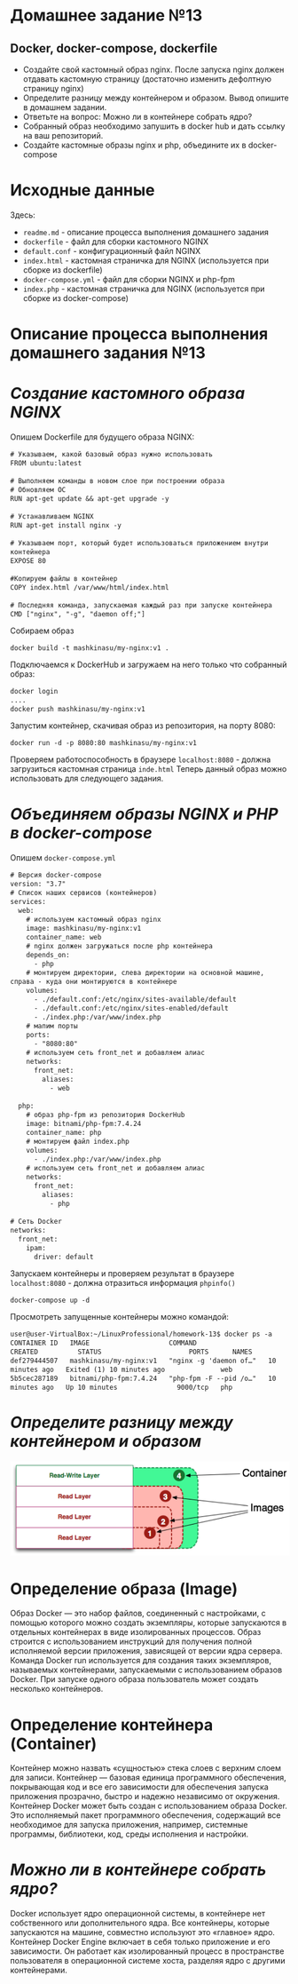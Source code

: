 # **Домашнее задание №13**

## **Docker, docker-compose, dockerfile**
 
- Создайте свой кастомный образ nginx. После запуска nginx должен отдавать кастомную страницу (достаточно изменить дефолтную страницу nginx)
- Определите разницу между контейнером и образом. Вывод опишите в домашнем задании.
- Ответьте на вопрос: Можно ли в контейнере собрать ядро?
- Собранный образ необходимо запушить в docker hub и дать ссылку на ваш репозиторий.
- Создайте кастомные образы nginx и php, объедините их в docker-compose

# **Исходные данные**

Здесь:
- `readme.md` - описание процесса выполнения домашнего задания
- `dockerfile` - файл для сборки кастомного NGINX
- `default.conf` - конфигурационный файл NGINX
- `index.html` - кастомная страничка для NGINX (используется при сборке из dockerfile)
- `docker-compose.yml` -  файл для сборки NGINX и php-fpm
- `index.php` - кастомная страничка для NGINX (используется при сборке из docker-compose)

# **Описание процесса выполнения домашнего задания №13**

# ***Создание кастомного образа NGINX***

Опишем Dockerfile для будущего образа NGINX:
```
# Указываем, какой базовый образ нужно использовать
FROM ubuntu:latest
 
# Выполняем команды в новом слое при построении образа
# Обновляем ОС
RUN apt-get update && apt-get upgrade -y
 
# Устанавливаем NGINX
RUN apt-get install nginx -y
 
# Указываем порт, который будет использоваться приложением внутри контейнера
EXPOSE 80

#Копируем файлы в контейнер 
COPY index.html /var/www/html/index.html

# Последняя команда, запускаемая каждый раз при запуске контейнера
CMD ["nginx", "-g", "daemon off;"]
```
Собираем образ
```
docker build -t mashkinasu/my-nginx:v1 .
```
Подключаемся к DockerHub и загружаем на него только что собранный образ:
```
docker login
....
docker push mashkinasu/my-nginx:v1
```
Запустим контейнер, скачивая образ из репозитория, на порту 8080:
```
docker run -d -p 8080:80 mashkinasu/my-nginx:v1
```
Проверяем работоспособность в браузере `localhost:8080` - должна загрузиться кастомная страница `inde.html`
Теперь данный образ можно использовать для следующего задания.

# ***Объединяем образы NGINX и PHP в docker-compose***
Опишем `docker-compose.yml`
```
# Версия docker-compose 
version: "3.7"
# Список наших сервисов (контейнеров)
services:
  web:
    # используем кастомный образ nginx
    image: mashkinasu/my-nginx:v1
    container_name: web
    # nginx должен загружаться после php контейнера
    depends_on:
      - php
    # монтируем директории, слева директории на основной машине, справа - куда они монтируются в контейнере
    volumes:
      - ./default.conf:/etc/nginx/sites-available/default
      - ./default.conf:/etc/nginx/sites-enabled/default
      - ./index.php:/var/www/index.php
    # мапим порты
    ports:
      - "8080:80"
    # используем сеть front_net и добавляем алиас
    networks:
      front_net:
        aliases:
          - web

  php:
    # образ php-fpm из репозитория DockerHub
    image: bitnami/php-fpm:7.4.24
    container_name: php
    # монтируем файл index.php
    volumes:
      - ./index.php:/var/www/index.php
    # используем сеть front_net и добавляем алиас
    networks:
      front_net:
        aliases:
          - php

# Сеть Docker
networks:
  front_net:
    ipam:
      driver: default

```
Запускаем контейнеры и проверяем результат в браузере `localhost:8080` - должна отразиться информация `phpinfo()`
```
docker-compose up -d
```
Просмотреть запущенные контейнеры можно командой:
```
user@user-VirtualBox:~/LinuxProfessional/homework-13$ docker ps -a
CONTAINER ID   IMAGE                    COMMAND                  CREATED          STATUS                      PORTS      NAMES
def279444507   mashkinasu/my-nginx:v1   "nginx -g 'daemon of…"   10 minutes ago   Exited (1) 10 minutes ago              web
5b5cec287189   bitnami/php-fpm:7.4.24   "php-fpm -F --pid /o…"   10 minutes ago   Up 10 minutes               9000/tcp   php
```
# ***Определите разницу между контейнером и образом***
![Docker](https://github.com/MsyuLuch/LinuxProfessional/blob/main/homework-13/images/image.png)

# ****Определение образа (Image)****

Образ Docker — это набор файлов, соединенный с настройками, с помощью которого можно создать экземпляры, которые запускаются в отдельных контейнерах в виде изолированных процессов. Образ строится с использованием инструкций для получения полной исполняемой версии приложения, зависящей от версии ядра сервера. Команда Docker run используется для создания таких экземпляров, называемых контейнерами, запускаемыми с использованием образов Docker. При запуске одного образа пользователь может создать несколько контейнеров.

# ****Определение контейнера (Container)****

Контейнер можно назвать «сущностью» стека слоев с верхним слоем для записи. 
Контейнер — базовая единица программного обеспечения, покрывающая код и все его зависимости для обеспечения запуска приложения прозрачно, быстро и надежно независимо от окружения. Контейнер Docker может быть создан с использованием образа Docker. Это исполняемый пакет программного обеспечения, содержащий все необходимое для запуска приложения, например, системные программы, библиотеки, код, среды исполнения и настройки.

# ***Можно ли в контейнере собрать ядро?***

Docker использует ядро ​​операционной системы, в контейнере нет собственного или дополнительного ядра. Все контейнеры, которые запускаются на машине, совместно используют это «главное» ядро.
Контейнер Docker Engine включает в себя только приложение и его зависимости. Он работает как изолированный процесс в пространстве пользователя в операционной системе хоста, разделяя ядро ​​с другими контейнерами. 